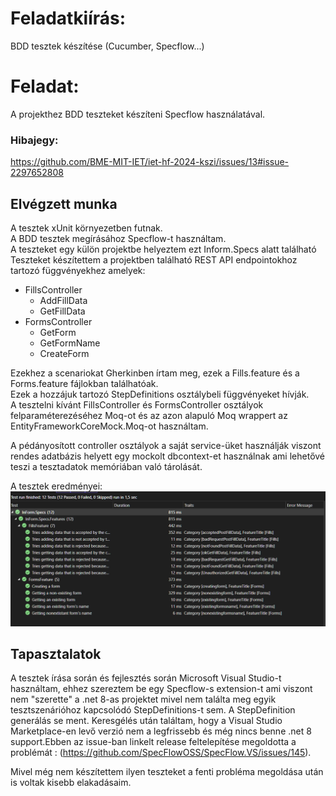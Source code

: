 # Feladatkiírás:
BDD tesztek készítése (Cucumber, Specflow...)

# Feladat:
A projekthez BDD teszteket készíteni Specflow használatával.

### Hibajegy: 
https://github.com/BME-MIT-IET/iet-hf-2024-kszi/issues/13#issue-2297652808

## Elvégzett munka

A tesztek xUnit környezetben futnak.   
 A BDD tesztek megírásához Specflow-t használtam.  
 A teszteket egy külön projektbe helyeztem ezt Inform.Specs alatt található
 Teszteket készítettem a projektben található REST API endpointokhoz tartozó függvényekhez
 amelyek:   
 - FillsController
    - AddFillData
    - GetFillData
 - FormsController
    - GetForm
    - GetFormName
    - CreateForm  
      
Ezekhez a scenariokat Gherkinben írtam meg, ezek a Fills.feature és a Forms.feature fájlokban találhatóak.  
Ezek a hozzájuk tartozó StepDefinitions osztálybeli függvényeket hívják.  
A tesztelni kívánt FillsController és FormsController osztályok felparaméterezéséhez Moq-ot és az azon alapuló Moq wrappert az EntityFrameworkCoreMock.Moq-ot használtam.   

A pédányosított controller osztályok a saját service-üket használják viszont rendes adatbázis helyett egy mockolt dbcontext-et használnak ami lehetővé teszi a tesztadatok memóriában való tárolását.

A tesztek eredményei:
![bdd batch test results](bddtestresult.png)
  
## Tapasztalatok

A tesztek írása során és fejlesztés során Microsoft Visual Studio-t használtam, ehhez szereztem be egy Specflow-s extension-t ami viszont nem "szerette" a .net 8-as projektet mivel nem találta meg egyik tesztszenárióhoz kapcsolódó StepDefinitions-t sem. A  StepDefinition generálás se ment. Keresgélés után találtam, hogy a Visual Studio Marketplace-en levő verzió nem a legfrissebb és még nincs benne .net 8 support.Ebben az issue-ban linkelt release feltelepítése megoldotta a problémát : (https://github.com/SpecFlowOSS/SpecFlow.VS/issues/145).  
  
Mivel még nem készítettem ilyen teszteket a fenti probléma megoldása után is voltak kisebb elakadásaim.
 
